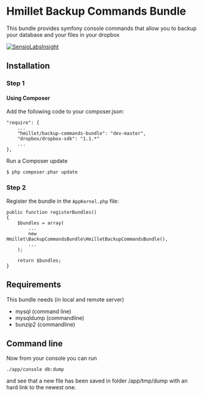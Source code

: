 # Hmillet Backup Commands Bundle #

This bundle provides symfony console commands that allow you to backup your database and your files in your dropbox

[![SensioLabsInsight](https://insight.sensiolabs.com/projects/06c239a1-6497-4210-b96a-0cd9d8e05e79/big.png)](https://insight.sensiolabs.com/projects/06c239a1-6497-4210-b96a-0cd9d8e05e79)

## Installation ##

### Step 1

#### Using Composer

Add the following code to your composer.json:

    "require": {
        ...
        "hmillet/backup-commands-bundle": "dev-master",
        "dropbox/dropbox-sdk": "1.1.*"
        ...
    },

Run a Composer update

    $ php composer.phar update


### Step 2

Register the bundle in the `AppKernel.php` file:

    public function registerBundles()
    {
        $bundles = array(
            ...
            new Hmillet\BackupCommandsBundle\HmilletBackupCommandsBundle(),
            ...
        );

        return $bundles;
    }

## Requirements ##

This bundle needs (in local and remote server)

* mysql (command line)
* mysqldump (commandline)
* bunzip2 (commandline)

## Command line ##

Now from your console you can run

    ./app/console db:dump

and see that a new file has been saved in folder /app/tmp/dump with an hard link to the newest one.


